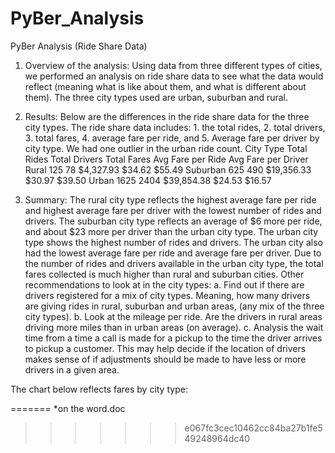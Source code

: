 # PyBer_Analysis
PyBer Analysis (Ride Share Data)

1.	Overview of the analysis:
Using data from three different types of cities, we performed an analysis on ride share data to see what the data would reflect (meaning what is like about them, and what is different about them).  The three city types used are urban, suburban and rural.   

2.	Results:
Below are the differences in the ride share data for the three city types.  The ride share data includes: 1. the total rides, 2. total drivers, 3. total fares, 4. average fare per ride, and 5.  Average fare per driver by city type.  We had one outlier in the urban ride count. 
       City Type	Total Rides	Total Drivers	Total Fares	Avg Fare per Ride	Avg Fare per Driver
       Rural	        125	       78	          $4,327.93	     $34.62 	           $55.49 
       Suburban	 625	      490	          $19,356.33	     $30.97 	           $39.50 
       Urban	       1625	     2404	          $39,854.38	     $24.53 	           $16.57 

3.	Summary:
The rural city type reflects the highest average fare per ride and highest average fare per driver with the lowest number of rides and drivers.  The suburban city type reflects an average of $6 more per ride, and about $23 more per driver than the urban city type.  The urban city type shows the highest number of rides and drivers.  The urban city also had the lowest average fare per ride and average fare per driver.  Due to the number of rides and drivers available in the urban city type, the total fares collected is much higher than rural and suburban cities.  Other recommendations to look at in the city types:
a.  Find out if there are drivers registered for a mix of city types.  Meaning, how many drivers are giving rides in rural, suburban and urban areas, (any mix of the three city types).
b.  Look at the mileage per ride.  Are the drivers in rural areas driving more miles than in urban areas (on average).
c.  Analysis the wait time from a time a call is made for a pickup to the time the driver arrives to pickup a customer.  This may help decide if the location of drivers makes sense of if adjustments should be made to have less or more drivers in a given area.

The chart below reflects fares by city type:
 
=======
  *on the word.doc
>>>>>>> e067fc3cec10462cc84ba27b1fe549248964dc40

